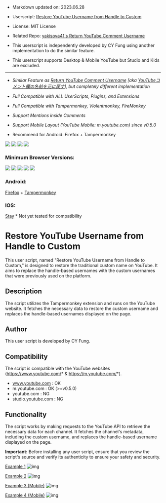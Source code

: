 * Markdown updated on: 2023.06.28
* Userscript: [Restore YouTube Username from Handle to Custom](https://greasyfork.org/en/scripts/468740-restore-youtube-username-from-handle-to-custom)
* License: MIT License
* Related Repo: [yakisova41's Return YouTube Comment Username](https://github.com/yakisova41/return-youtube-comment-username)

* This userscript is independently developed by CY Fung using another implementation to do the similar feature.
* This userscript supports Desktop & Mobile YouTube but Studio and Kids are excluded.

--------------------

* *Similar Feature as [Return YouTube Comment Username](https://greasyfork.org/en/scripts/460361-return-youtube-comment-username) [aka [YouTubeコメント欄の名前を元に戻す](https://greasyfork.org/ja/scripts/460361-return-youtube-comment-username)], but completely different implementation*

* *Full Compatible with ALL UserScripts, Plugins, and Extensions*

* *Full Compatible with Tampermonkey, Violentmonkey, FireMonkey*

* *Support Mentions inside Comments*

* *Support Mobile Layout (YouTube Mobile: m.youtube.com) since v0.5.0*

* Recommend for Android: Firefox + Tampermonkey

<img src="https://img.shields.io/badge/Tampermonkey-OK-006989?labelColor=012A36"> <img src="https://img.shields.io/badge/Violentmonkey-OK-006989?labelColor=4B3F72"> <img src="https://img.shields.io/badge/FireMonkey-OK-006989?labelColor=885053"> <img src="https://img.shields.io/badge/Greasemonkey-NG-888?labelColor=A2A392">

### Minimum Browser Versions: 

<img src="https://img.shields.io/badge/Chrome-61-4b1?logo=googlechrome" /> <img src="https://img.shields.io/badge/Edge-16-4b1?logo=microsoftedge" /> <img src="https://img.shields.io/badge/Firefox-55-4b1?logo=firefoxbrowser" /> <img src="https://img.shields.io/badge/Opera-48-4b1?logo=opera" /> <img src="https://img.shields.io/badge/Safari-11.1-4b1?logo=safari" />

### Android:

[Firefox](https://play.google.com/store/apps/details?id=org.mozilla.firefox) + [Tampermonkey](https://na.cx/i/4qzDUiG.png)

### IOS:

[Stay](https://apps.apple.com/app/id1591620171) * Not yet tested for compatibility

# Restore YouTube Username from Handle to Custom

This user script, named "Restore YouTube Username from Handle to Custom," is designed to restore the traditional custom name on YouTube. It aims to replace the handle-based usernames with the custom usernames that were previously used on the platform.

## Description

The script utilizes the Tampermonkey extension and runs on the YouTube website. It fetches the necessary data to restore the custom username and replaces the handle-based usernames displayed on the page.

## Author

This user script is developed by CY Fung.

## Compatibility

The script is compatible with the YouTube websites (https://www.youtube.com/* & https://m.youtube.com/*).
* www.youtube.com : OK
* m.youtube.com : OK (>=v0.5.0)
* youtube.com : NG
* studio.youtube.com : NG

## Functionality

The script works by making requests to the YouTube API to retrieve the necessary data for each channel. It fetches the channel's metadata, including the custom username, and replaces the handle-based username displayed on the page.



**Important:** Before installing any user script, ensure that you review the script's source and verify its authenticity to ensure your safety and security.

[Example 1](https://www.youtube.com/watch?v=Yo83M-KOc7k)
![img](https://na.cx/i/bp81ktL.png)

[Example 2](https://www.youtube.com/watch?v=dYzgZVhiqmU)
![img](https://na.cx/i/2aVWeLk.png)


[Example 3 (Mobile)](https://www.youtube.com/watch?v=IKKar5SS29E)
![img](https://na.cx/i/404gyCz.png)

[Example 4 (Mobile)](https://www.youtube.com/watch?v=IKKar5SS29E)
![img](https://na.cx/i/6mrOpKh.png)
